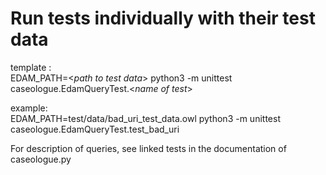# Run tests individually with their test data

template :\
EDAM_PATH=<_path to test data_> python3 -m unittest caseologue.EdamQueryTest.<_name of test_> 


example:\
EDAM_PATH=test/data/bad_uri_test_data.owl python3 -m unittest caseologue.EdamQueryTest.test_bad_uri

For description of queries, see linked tests in the documentation of caseologue.py